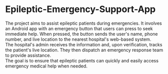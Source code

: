 # Epileptic-Emergency-Support-App

The project aims to assist epileptic patients during emergencies. It involves an Android app with an emergency button that users can press to seek immediate help. When pressed, the button sends the user's name, phone number, and live location to the nearest hospital's web-based system.
<br>
The hospital's admin receives the information and, upon verification, tracks the patient's live location. They then dispatch an emergency response team to provide assistance.
<br>
The goal is to ensure that epileptic patients can quickly and easily access emergency medical help when needed.
